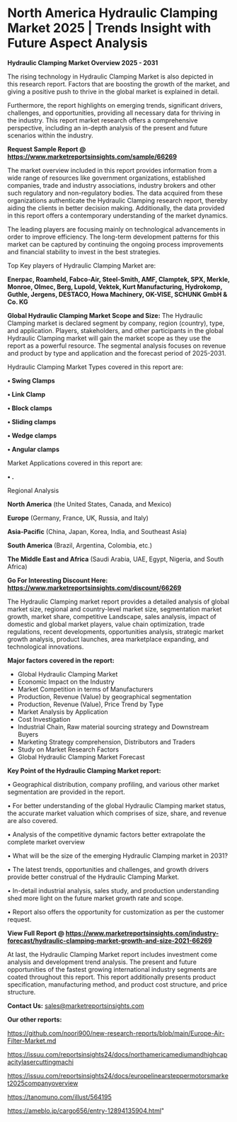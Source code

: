 # North America Hydraulic Clamping Market 2025 | Trends Insight with Future Aspect Analysis

<Strong> Hydraulic Clamping Market Overview 2025 - 2031</strong>

The rising technology in Hydraulic Clamping Market is also depicted in this research report. Factors that are boosting the growth of the market, and giving a positive push to thrive in the global market is explained in detail.

Furthermore, the report highlights on emerging trends, significant drivers, challenges, and opportunities, providing all necessary data for thriving in the industry. This report market research offers a comprehensive perspective, including an in-depth analysis of the present and future scenarios within the industry.

<strong>Request Sample Report @ <a href=https://www.marketreportsinsights.com/sample/66269>https://www.marketreportsinsights.com/sample/66269</a></strong>

The market overview included in this report provides information from a wide range of resources like government organizations, established companies, trade and industry associations, industry brokers and other such regulatory and non-regulatory bodies. The data acquired from these organizations authenticate the Hydraulic Clamping research report, thereby aiding the clients in better decision making. Additionally, the data provided in this report offers a contemporary understanding of the market dynamics.

The leading players are focusing mainly on technological advancements in order to improve efficiency. The long-term development patterns for this market can be captured by continuing the ongoing process improvements and financial stability to invest in the best strategies.

Top Key players of Hydraulic Clamping Market are:

<strong>Enerpac, Roamheld, Fabco-Air, Steel-Smith, AMF, Clamptek, SPX, Merkle, Monroe, Olmec, Berg, Lupold, Vektek, Kurt Manufacturing, Hydrokomp, Guthle, Jergens, DESTACO, Howa Machinery, OK-VISE, SCHUNK GmbH & Co. KG</strong>

<strong><b>Global Hydraulic Clamping Market Scope and Size:</b></strong>
The Hydraulic Clamping market is declared segment by company, region (country), type, and application. Players, stakeholders, and other participants in the global Hydraulic Clamping market will gain the market scope as they use the report as a powerful resource. The segmental analysis focuses on revenue and product by type and application and the forecast period of 2025-2031.

Hydraulic Clamping Market Types covered in this report are:

<strong>• Swing Clamps

• Link Clamp

• Block clamps

• Sliding clamps

• Wedge clamps

• Angular clamps</strong>

Market Applications covered in this report are:

<strong>• .</strong> 

Regional Analysis

<strong>North America</strong> (the United States, Canada, and Mexico)

<strong>Europe</strong> (Germany, France, UK, Russia, and Italy)

<strong>Asia-Pacific</strong> (China, Japan, Korea, India, and Southeast Asia)

<strong>South America</strong> (Brazil, Argentina, Colombia, etc.)

<strong>The Middle East and Africa</strong> (Saudi Arabia, UAE, Egypt, Nigeria, and South Africa)

<strong>Go For Interesting Discount Here: <a href=https://www.marketreportsinsights.com/discount/66269>https://www.marketreportsinsights.com/discount/66269</a></strong>

The Hydraulic Clamping market report provides a detailed analysis of global market size, regional and country-level market size, segmentation market growth, market share, competitive Landscape, sales analysis, impact of domestic and global market players, value chain optimization, trade regulations, recent developments, opportunities analysis, strategic market growth analysis, product launches, area marketplace expanding, and technological innovations.

<strong><b>Major factors covered in the report:</b></strong>
<ul>
  <li>Global Hydraulic Clamping Market </li>
  <li>Economic Impact on the Industry</li>
  <li>Market Competition in terms of Manufacturers</li>
  <li>Production, Revenue (Value) by geographical segmentation</li>
  <li>Production, Revenue (Value), Price Trend by Type</li>
  <li>Market Analysis by Application</li>
  <li>Cost Investigation</li>
  <li>Industrial Chain, Raw material sourcing strategy and Downstream Buyers</li>
  <li>Marketing Strategy comprehension, Distributors and Traders</li>
  <li>Study on Market Research Factors</li>
  <li>Global Hydraulic Clamping Market Forecast</li>
</ul>

<strong><b>Key Point of the Hydraulic Clamping Market report:</b></strong>

• Geographical distribution, company profiling, and various other market segmentation are provided in the report.

• For better understanding of the global Hydraulic Clamping market status, the accurate market valuation which comprises of size, share, and revenue are also covered.

• Analysis of the competitive dynamic factors better extrapolate the complete market overview

• What will be the size of the emerging Hydraulic Clamping market in 2031?

• The latest trends, opportunities and challenges, and growth drivers provide better construal of the Hydraulic Clamping Market.

• In-detail industrial analysis, sales study, and production understanding shed more light on the future market growth rate and scope.

• Report also offers the opportunity for customization as per the customer request.

<strong><b>View Full Report @ <a href=https://www.marketreportsinsights.com/industry-forecast/hydraulic-clamping-market-growth-and-size-2021-66269>https://www.marketreportsinsights.com/industry-forecast/hydraulic-clamping-market-growth-and-size-2021-66269</a></b></strong>


At last, the Hydraulic Clamping Market report includes investment come analysis and development trend analysis. The present and future opportunities of the fastest growing international industry segments are coated throughout this report. This report additionally presents product specification, manufacturing method, and product cost structure, and price structure.

<strong>Contact Us:</strong>
sales@marketreportsinsights.com

<strong>Our other reports:</strong>

<a href=https://github.com/noori900/new-research-reports/blob/main/Europe-Air-Filter-Market.md>https://github.com/noori900/new-research-reports/blob/main/Europe-Air-Filter-Market.md</a>

<a href=https://issuu.com/reportsinsights24/docs/northamericamediumandhighcapacitylasercuttingmachi>https://issuu.com/reportsinsights24/docs/northamericamediumandhighcapacitylasercuttingmachi</a>

<a href=https://issuu.com/reportsinsights24/docs/europelinearsteppermotorsmarket2025companyoverview>https://issuu.com/reportsinsights24/docs/europelinearsteppermotorsmarket2025companyoverview</a>

<a href=https://tanomuno.com/illust/564195>https://tanomuno.com/illust/564195</a>

<a href=https://ameblo.jp/cargo656/entry-12894135904.html>https://ameblo.jp/cargo656/entry-12894135904.html</a>"
